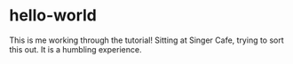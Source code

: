 # hello-world
This is me working through the tutorial! 
Sitting at Singer Cafe, trying to sort this out. It is a humbling experience. 
